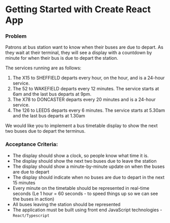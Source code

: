 # Getting Started with Create React App

### Problem 
Patrons at bus station want to know when their buses are due to depart. As they wait at their terminal, they will see a display with a countdown by minute for when their bus is due to depart the station.

The services running are as follows:
1. The X15 to SHEFFIELD departs every hour, on the hour, and is a 24-hour service.
2. The 52 to WAKEFIELD departs every 12 minutes. The service starts at 6am and the last bus departs at 9pm.
3. The X78 to DONCASTER departs every 20 minutes and is a 24-hour service.
4. The 126 to LEEDS departs every 6 minutes. The service starts at 5.30am and the last bus departs at 1.30am

We would like you to implement a bus timetable display to show the next two buses due to depart the terminus.

### Acceptance Criteria:
- The display should show a clock, so people know what time it is.
- The display should show the next two buses due to leave the station
- The display should show a minute-by-minute update on when the buses are due to depart
- The display should indicate when no buses are due to depart in the next 15 minutes
- Every minute on the timetable should be represented in real-time seconds
(Le 1 hour = 60 seconds - to speed things up so we can see the buses in action)
- All buses leaving the station should be represented
- The application must be built using front end JavaScript technologies - `React/Typescript`
